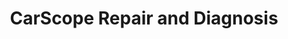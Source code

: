 ---
title: "CarScope Repair and Diagnosis"
url: /chesapeake/carscope-repair-and-diagnosis/
shop: car repair
---